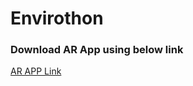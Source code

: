 # Envirothon
### Download AR App using below link
[AR APP Link](https://drive.google.com/file/d/1B37rCYII23sZPJu3yzHmdjONMYFNgT7N/view?usp=sharing)
